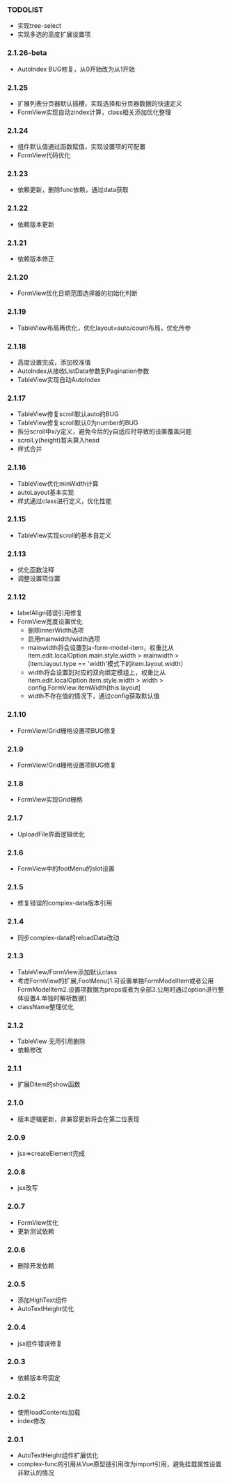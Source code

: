 ### TODOLIST
- 实现tree-select
- 实现多选的高度扩展设置项

### 2.1.26-beta
- AutoIndex BUG修复，从0开始改为从1开始

### 2.1.25
- 扩展列表分页器默认插槽，实现选择和分页器数据的快速定义
- FormView实现自动zindex计算，class相关添加优化整理

### 2.1.24
- 组件默认值通过函数赋值，实现设置项的可配置
- FormView代码优化

### 2.1.23
- 依赖更新，删除func依赖，通过data获取

### 2.1.22
- 依赖版本更新

### 2.1.21
- 依赖版本修正

### 2.1.20
- FormView优化日期范围选择器的初始化判断

### 2.1.19
- TableView布局再优化，优化layout=auto/count布局，优化传参

### 2.1.18
- 高度设置完成，添加校准值
- AutoIndex从接收ListData参数到Pagination参数
- TableView实现自动AutoIndex

### 2.1.17
- TableView修复scroll默认auto的BUG
- TableView修复scroll默认0为number的BUG
- 拆分scroll中x/y定义，避免今后的y自适应时导致的设置覆盖问题
- scroll.y(height)暂未算入head
- 样式合并

### 2.1.16
- TableView优化minWidth计算
- autoLayout基本实现
- 样式通过class进行定义，优化性能

### 2.1.15
- TableView实现scroll的基本自定义

### 2.1.13
- 优化函数注释
- 调整设置项位置

### 2.1.12
- labelAlign错误引用修复
- FormView宽度设置优化
  - 删除innerWidth选项
  - 启用mainwidth/width选项
  - mainwidth将会设置到a-form-model-item，权重比从item.edit.localOption.main.style.width > mainwidth > (item.layout.type == 'width'模式下的item.layout.width）
  - width将会设置到对应的双向绑定模组上，权重比从item.edit.localOption.item.style.width > width > config.FormView.itemWidth[this.layout]
  - width不存在值的情况下，通过config获取默认值

### 2.1.10
- FormView/Grid栅格设置项BUG修复

### 2.1.9
- FormView/Grid栅格设置项BUG修复

### 2.1.8
- FormView实现Grid栅格

### 2.1.7
- UploadFile界面逻辑优化

### 2.1.6
- FormView中的footMenu的slot设置

### 2.1.5
- 修复错误的complex-data版本引用

### 2.1.4
- 同步complex-data的reloadData改动

### 2.1.3
- TableView/FormView添加默认class
- 考虑FormView的扩展,FootMenu[1.可设置单独FormModelItem或者公用FormModelItem2.设置项数据为props或者为全部3.公用时通过option进行整体设置4.单独时解析数据]
- className整理优化


### 2.1.2
- TableView 无用引用删除
- 依赖修改

### 2.1.1
- 扩展Ditem的show函数

### 2.1.0
- 版本逻辑更新，非兼容更新将会在第二位表现

### 2.0.9
- jsx=>createElement完成

### 2.0.8
- jsx改写

### 2.0.7
- FormView优化
- 更新测试依赖

### 2.0.6
- 删除开发依赖

### 2.0.5
- 添加HighText组件
- AutoTextHeight优化

### 2.0.4
- jsx组件错误修复

### 2.0.3
- 依赖版本号固定

### 2.0.2
- 使用loadContents加载
- index修改

### 2.0.1
- AutoTextHeight组件扩展优化
- complex-func的引用从Vue原型链引用改为import引用，避免挂载属性设置非默认的情况